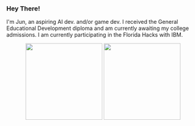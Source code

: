 ### Hey There!

I'm Jun, an aspiring AI dev. and/or game dev. I received the General Educational Development diploma and am currently awaiting my college admissions.
I am currently participating in the Florida Hacks with IBM.


<p align=center>
    <img height=200 align="center" src="https://github-readme-stats.vercel.app/api?username=JunChung11&show_icons=true&theme=midnight-purple">
    <img height=200 align="center" src="https://github-readme-stats.vercel.app/api/top-langs/?username=JunChung11&layout=compact&theme=midnight-purple">
</p>
